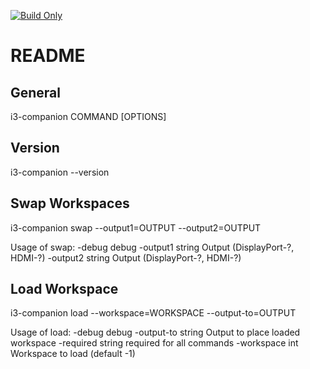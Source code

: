 [![Build Only](https://github.com/gwendolyngoetz/i3-companion/actions/workflows/build.yml/badge.svg?branch=master)](https://github.com/gwendolyngoetz/i3-companion/actions/workflows/build.yml)

# README

## General

i3-companion COMMAND [OPTIONS]

## Version

i3-companion --version

## Swap Workspaces

i3-companion swap --output1=OUTPUT --output2=OUTPUT

Usage of swap:
-debug
debug
-output1 string
Output (DisplayPort-?, HDMI-?)
-output2 string
Output (DisplayPort-?, HDMI-?)

## Load Workspace

i3-companion load --workspace=WORKSPACE --output-to=OUTPUT

Usage of load:
-debug
debug
-output-to string
Output to place loaded workspace
-required string
required for all commands
-workspace int
Workspace to load (default -1)
